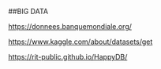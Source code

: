 ##BIG DATA

https://donnees.banquemondiale.org/

https://www.kaggle.com/about/datasets/get

https://rit-public.github.io/HappyDB/
